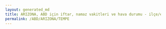 ```yaml
---
layout: generated_md
title: ARIZONA, ABD için iftar, namaz vakitleri ve hava durumu - ilçe/eyalet seç
permalink: /ABD/ARIZONA/TEMPE
---
```


<script type="text/javascript">
  var country = ABD;
  var city = ARIZONA;
  var state = TEMPE;
  var lat = 72;
  var lon = 21;
</script>
